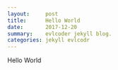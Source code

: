 ```yaml
---
layout:     post
title:      Hello World
date:       2017-12-20
summary:    evlcoder jekyll blog.
categories: jekyll evlcodr
---
```


Hello World
